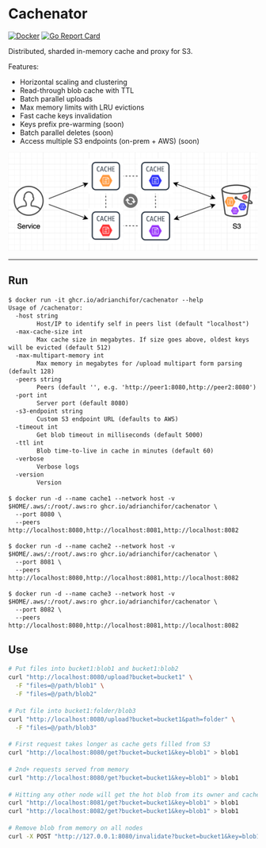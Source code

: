 # Cachenator

[![Docker](https://github.com/adrianchifor/cachenator/workflows/Publish%20Docker/badge.svg)](https://github.com/adrianchifor/cachenator/actions?query=workflow%3A%22Publish+Docker%22) [![Go Report Card](https://goreportcard.com/badge/github.com/adrianchifor/cachenator)](https://goreportcard.com/report/github.com/adrianchifor/cachenator)

Distributed, sharded in-memory cache and proxy for S3.

Features:

- Horizontal scaling and clustering
- Read-through blob cache with TTL
- Batch parallel uploads
- Max memory limits with LRU evictions
- Fast cache keys invalidation
- Keys prefix pre-warming (soon)
- Batch parallel deletes (soon)
- Access multiple S3 endpoints (on-prem + AWS) (soon)

<img src="./docs/diagram.png">

---

## Run

```
$ docker run -it ghcr.io/adrianchifor/cachenator --help
Usage of /cachenator:
  -host string
    	Host/IP to identify self in peers list (default "localhost")
  -max-cache-size int
    	Max cache size in megabytes. If size goes above, oldest keys will be evicted (default 512)
  -max-multipart-memory int
    	Max memory in megabytes for /upload multipart form parsing (default 128)
  -peers string
    	Peers (default '', e.g. 'http://peer1:8080,http://peer2:8080')
  -port int
    	Server port (default 8080)
  -s3-endpoint string
    	Custom S3 endpoint URL (defaults to AWS)
  -timeout int
    	Get blob timeout in milliseconds (default 5000)
  -ttl int
    	Blob time-to-live in cache in minutes (default 60)
  -verbose
    	Verbose logs
  -version
    	Version

$ docker run -d --name cache1 --network host -v $HOME/.aws/:/root/.aws:ro ghcr.io/adrianchifor/cachenator \
  --port 8080 \
  --peers http://localhost:8080,http://localhost:8081,http://localhost:8082

$ docker run -d --name cache2 --network host -v $HOME/.aws/:/root/.aws:ro ghcr.io/adrianchifor/cachenator \
  --port 8081 \
  --peers http://localhost:8080,http://localhost:8081,http://localhost:8082

$ docker run -d --name cache3 --network host -v $HOME/.aws/:/root/.aws:ro ghcr.io/adrianchifor/cachenator \
  --port 8082 \
  --peers http://localhost:8080,http://localhost:8081,http://localhost:8082
```

## Use

```bash
# Put files into bucket1:blob1 and bucket1:blob2
curl "http://localhost:8080/upload?bucket=bucket1" \
  -F "files=@/path/blob1" \
  -F "files=@/path/blob2"

# Put file into bucket1:folder/blob3
curl "http://localhost:8080/upload?bucket=bucket1&path=folder" \
  -F "files=@/path/blob3"

# First request takes longer as cache gets filled from S3
curl "http://localhost:8080/get?bucket=bucket1&key=blob1" > blob1

# 2nd+ requests served from memory
curl "http://localhost:8080/get?bucket=bucket1&key=blob1" > blob1

# Hitting any other node will get the hot blob from its owner and cache it as well before returning
curl "http://localhost:8081/get?bucket=bucket1&key=blob1" > blob1
curl "http://localhost:8082/get?bucket=bucket1&key=blob1" > blob1

# Remove blob from memory on all nodes
curl -X POST "http://127.0.0.1:8080/invalidate?bucket=bucket1&key=blob1"
```
